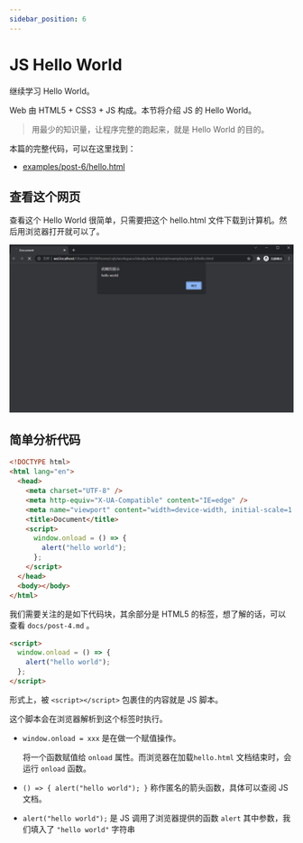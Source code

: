 ```yaml
---
sidebar_position: 6
---
```


# JS Hello World

继续学习 Hello World。

Web 由 HTML5 + CSS3 + JS 构成。本节将介绍 JS 的 Hello World。

> 用最少的知识量，让程序完整的跑起来，就是 Hello World 的目的。

本篇的完整代码，可以在这里找到：

- [examples/post-6/hello.html](https://github.com/idealjs/web-tutorial/blob/main/examples/post-6/hello.html)

## 查看这个网页

查看这个 Hello World 很简单，只需要把这个 hello.html 文件下载到计算机。然后用浏览器打开就可以了。

![预览效果](./post-6-1.png)

## 简单分析代码

```html
<!DOCTYPE html>
<html lang="en">
  <head>
    <meta charset="UTF-8" />
    <meta http-equiv="X-UA-Compatible" content="IE=edge" />
    <meta name="viewport" content="width=device-width, initial-scale=1.0" />
    <title>Document</title>
    <script>
      window.onload = () => {
        alert("hello world");
      };
    </script>
  </head>
  <body></body>
</html>
```

我们需要关注的是如下代码块，其余部分是 HTML5 的标签，想了解的话，可以查看 `docs/post-4.md` 。

```html
<script>
  window.onload = () => {
    alert("hello world");
  };
</script>
```

形式上，被 `<script></script>` 包裹住的内容就是 JS 脚本。

这个脚本会在浏览器解析到这个标签时执行。

- `window.onload = xxx` 是在做一个赋值操作。

  将一个函数赋值给 `onload` 属性。而浏览器在加载`hello.html` 文档结束时，会运行 `onload` 函数。

- `() => { alert("hello world"); }` 称作匿名的箭头函数，具体可以查阅 JS 文档。

- `alert("hello world");` 是 JS 调用了浏览器提供的函数 `alert` 其中参数，我们填入了 `"hello world"` 字符串


